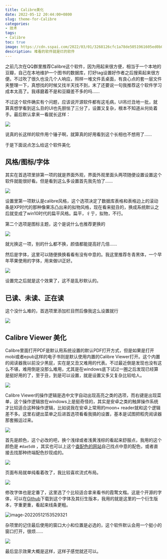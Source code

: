 ```yaml
---
title: Calibre美化
date: 2022-05-12 20:44:00+0800
slug: theme-for-Calibre
categories:
- 技术
tags:
- Calibre
toc: true
image: https://cdn.sspai.com/2022/03/01/3268126cfc1a78de5051961605ed0b0a.jpg?imageMogr2/auto-orient/quality/95/thumbnail/!1420x708r/gravity/Center/crop/1420x708/interlace/1
description: 难看的软件就是烂的软件
---
```


之前几次在QQ群里推荐Calibre这个软件，因为用起来很方便，相当于一个本地的豆瓣，自己在本地维护一个图书的数据库，打好tag设置好作者之后搜索起来很方便。不过吹了很久也没几个人响应，照样一堆文件丢桌面，有良心点的套一层文件夹整理一下，真想找的时候又找半天找不到，末了还要说一句我推荐这个软件学习成本太高了。我琢磨着不是和豆瓣差不多的吗……

不过这个软件确实有个问题，应该说开源软件都有这毛病，UI吊烂丑地一批，就算真想学看到这么丑的UI也先胆怯了三分了，设置又复杂，根本不知道从何处着手。最后默认拿来一看就长这样：

![](https://raw.githubusercontent.com/yuukoamamiya/pic/master/20211018221841.png)

说真的长这样的软件用个锤子啊，就算真的好用看到这个长相也不想用了……

于是下面说点怎么给这个软件美化

## 风格/图标/字体

其实在首选项里排第一项的就是界面外观，界面外观里面头两项随便设置设置这个软件就能很好看。但是看到这么多设置首先我先怕了……

![](https://raw.githubusercontent.com/yuukoamamiya/pic/master/202205121456521.png)

设置里第一项默认是calibre风格，这个选项决定了数据库表格和表格边上的滚动条是XP时代的那种像果冻凸出来的拟物风格，现在看来挺丑的，换成系统默认之后就变成了win10时代的扁平风格。扁平，彳亍，拟物，不行。

第二个选项是图标主题，这个是说什么也推荐更换的

![](https://raw.githubusercontent.com/yuukoamamiya/pic/master/202205121459120.png)

就光换这一项，别的什么都不换，颜值都能提高好几倍……

然后是字体，这里可以随便换换看看有没有中意的。我这里推荐冬青黑体，一个早年苹果使用的字体，用来做UI正好。

![](https://raw.githubusercontent.com/yuukoamamiya/pic/master/202205121503820.png)

设置完之后就是这个效果了，这不是乱秒默认的。

## 已读、未读、正在读

这个没什么难的，首选项里添加栏目然后像我这么设置就行

![](https://raw.githubusercontent.com/yuukoamamiya/pic/master/202205121507201.png)

## Calibre Viewer 美化

Calibre里面打开PDF是默认用系统设置的默认PDF打开方式，但是如果是打开mobi或者epub这样的电子书则是默认使用内置的Calibre Viewer打开。这个内置的阅读器我以前没少黑屁，实在是又丑又难用的代表。不过最近倒是发现也没有这么不堪，难用倒是没那么难用，尤其是在windows底下试过一圈之后发现已经算是挺好用的了，至于丑，到是可以设置，就是设置又多又复杂比较哈人。

![](https://raw.githubusercontent.com/yuukoamamiya/pic/master/202205121523757.png)

Calibre Viewer的操作逻辑是选中文字自动出现高亮之类的选项，而右键是出现菜单，这个操作逻辑放在windows上是挺奇怪的，其实是安卓之类的触屏操作系统才比较适合这种操作逻辑，比如说我在安卓上常用的moon+ reader就和这个逻辑差不多。这里右键出菜单之后进首选项看看我搞的设置，基本是试图把稻壳阅读器那套搬运过来。

![](https://raw.githubusercontent.com/yuukoamamiya/pic/master/202205121526510.png)

首先是颜色，这个必改的吧，换个浅绿或者浅黄浅棕的看起来舒服点，我用的这个颜色是 `#dae5d0` ，其实也可以上这个[查配色的网站](https://www.colorhunt.co)自己找点中意的配色，或者直接去找那种终端配色抄现成的。

![](https://raw.githubusercontent.com/yuukoamamiya/pic/master/202205121529624.png)

页面布局就单纯看着改了，我比较喜欢流式布局。

![](https://raw.githubusercontent.com/yuukoamamiya/pic/master/202205121531389.png)

修改字体也是定番了，这里选了个比较适合拿来看书的霞鹜文楷。这是个开源的字体，可以在[Github](https://github.com/lxgw/LxgwWenKai)下载到这个字体及其衍生版本，我用的就是这里的一个衍生版本，字重更重，看起来线条更粗。

![image-20220512153529321](C:/Users/amamiya/AppData/Roaming/Typora/typora-user-images/image-20220512153529321.png)

杂项里的记住最后使用的窗口大小和位置是必选的，这个软件默认会用一个挺小的窗口打开，很烦……

![](https://raw.githubusercontent.com/yuukoamamiya/pic/master/202205121552726.png)

最后显示效果大概是这样，这样子感觉就还可以。
